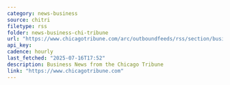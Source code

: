 ```yaml
---
category: news-business
source: chitri
filetype: rss
folder: news-business-chi-tribune
url: "https://www.chicagotribune.com/arc/outboundfeeds/rss/section/business/&sort=display_date:desc"
api_key: 
cadence: hourly
last_fetched: "2025-07-16T17:52"
description: Business News from the Chicago Tribune
link: "https://www.chicagotribune.com"
---
```

